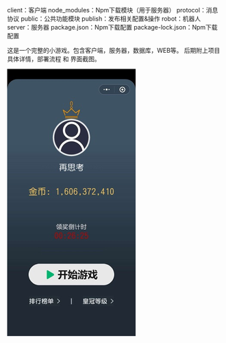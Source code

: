 client：客户端
node_modules：Npm下载模块（用于服务器）
protocol：消息协议
public：公共功能模块
publish：发布相关配置&操作
robot：机器人
server：服务器
package.json：Npm下载配置
package-lock.json：Npm下载配置
 
这是一个完整的小游戏。包含客户端，服务器，数据库，WEB等。
后期附上项目具体详情，部署流程 和 界面截图。
 
![image](https://github.com/ZoRoBug/23Guess/blob/main/screenshot/1.jpg)
